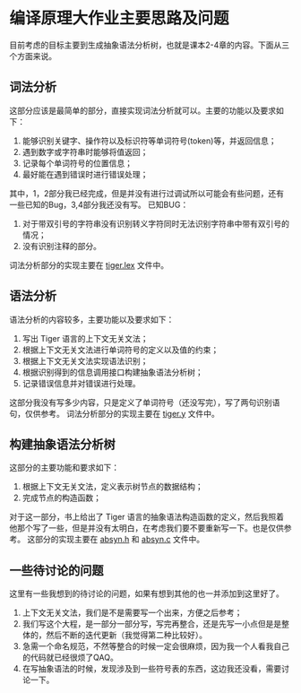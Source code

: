 # 编译原理大作业主要思路及问题
目前考虑的目标主要到生成抽象语法分析树，也就是课本2-4章的内容。下面从三个方面来说。

## 词法分析
这部分应该是最简单的部分，直接实现词法分析就可以。主要的功能以及要求如下：

 1. 能够识别关键字、操作符以及标识符等单词符号(token)等，并返回信息；
 2. 遇到数字或字符串时能够将值返回；
 3. 记录每个单词符号的位置信息；
 4. 最好能在遇到错误时进行错误处理；

其中，1，2部分我已经完成，但是并没有进行过调试所以可能会有些问题，还有一些已知的Bug，3,4部分我还没有写。
已知BUG：
 1. 对于带双引号的字符串没有识别转义字符同时无法识别字符串中带有双引号的情况；
 2. 没有识别注释的部分。

词法分析部分的实现主要在 [tiger.lex](../source/tiger.lex) 文件中。

## 语法分析
语法分析的内容较多，主要功能以及要求如下：

 1. 写出 Tiger 语言的上下文无关文法；
 2. 根据上下文无关文法进行单词符号的定义以及值的约束；
 3. 根据上下文无关文法实现语法识别；
 4. 根据识别得到的信息调用接口构建抽象语法分析树；
 5. 记录错误信息并对错误进行处理。

这部分我没有写多少内容，只是定义了单词符号（还没写完），写了两句识别语句，仅供参考。
词法分析部分的实现主要在 [tiger.y](../source/tiger.y) 文件中。

## 构建抽象语法分析树
这部分的主要功能和要求如下：

 1. 根据上下文无关文法，定义表示树节点的数据结构；
 2. 完成节点的构造函数；

对于这一部分，书上给出了 Tiger 语言的抽象语法构造函数的定义，然后我照着他那个写了一些，但是并没有太明白，在考虑我们要不要重新写一下。也是仅供参考。
这部分的实现主要在 [absyn.h](../source/absyn.h) 和 [absyn.c](../source/absyn.c) 文件中。
## 一些待讨论的问题
这里有一些我想到的待讨论的问题，如果有想到其他的也一并添加到这里好了。
 1. 上下文无关文法，我们是不是需要写一个出来，方便之后参考；
 2. 我们写这个大程，是一部分一部分写，写完再整合，还是先写一小点但是是整体的，然后不断的迭代更新（我觉得第二种比较好）。
 3. 急需一个命名规范，不然等整合的时候一定会很麻烦，因为我一个人看我自己的代码就已经很烦了QAQ。
 4. 在写抽象语法的时候，发现涉及到一些符号表的东西，这边我还没看，需要讨论一下。
